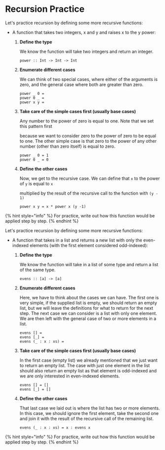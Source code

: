 # Recursion Practice

Let's practice recursion by defining some more recursive functions:

* A function that takes two integers, x and y and raises x to the y power:
  1.  **Define the type**

      We know the function will take two integers and return an integer.

      ```
      power :: Int -> Int -> Int
      ```
  2.  **Enumerate different cases**

      We can think of two special cases, where either of the arguments is zero, and the general case where both are greater than zero.

      ```
      power _ 0 =
      power 0 _ = 
      power x y =
      ```
  3.  **Take care of the simple cases first (usually base cases)**

      Any number to the power of zero is equal to one. Note that we set this pattern first

      because we want to consider zero to the power of zero to be equal to one. The other simple case is that zero to the power of any other number (other than zero itself) is equal to zero.

      ```
      power _ 0 = 1
      power 0 _ = 0
      ```
  4.  **Define the other cases**

      Now, we get to the recursive case. We can define that `x` to the power of `y` is equal to `x`

      multiplied by the result of the recursive call to the function with `(y - 1)`

      ```
      power x y = x * power x (y -1)
      ```

{% hint style="info" %}
For practice, write out how this function would be applied step by step. &#x20;
{% endhint %}

Let's practice recursion by defining some more recursive functions:

* A function that takes in a list and returns a new list with only the even-indexed elements (with the first element considered odd-indexed):
  1.  **Define the type**

      We know the function will take in a list of some type and return a list of the same type.

      ```
      evens :: [a] -> [a]
      ```
  2.  **Enumerate different cases**

      Here, we have to think about the cases we can have. The first one is very simple, if the supplied list is empty, we should return an empty list, but we will leave the definitions for what to return for the next step. The next case we can consider is a list with only one element. We are then left with the general case of two or more elements in a list.

      ```
      evens [] = 
      evens [_] = 
      evens (_ : x : xs) = 
      ```
  3.  **Take care of the simple cases first (usually base cases)**

      In the first case (empty list) we already mentioned that we just want to return an empty list. The case with just one element in the list should also return an empty list as that element is odd-indexed and we are only interested in even-indexed elements.

      ```
      evens [] = []
      evens [_] = []
      ```
  4.  **Define the other cases**

      That last case we laid out is where the list has two or more elements. In this case, we should ignore the first element, take the second one and join it with the result of the recursive call of the remaining list.

      ```
      evens (_ : x : xs) = x : evens x
      ```

{% hint style="info" %}
For practice, write out how this function would be applied step by step. &#x20;
{% endhint %}

